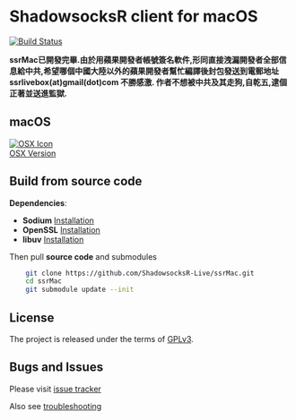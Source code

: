 ShadowsocksR client for macOS
===========================
[![Build Status](https://travis-ci.org/shadowsocks/shadowsocks-iOS.svg?branch=master)](https://travis-ci.org/shadowsocks/shadowsocks-iOS)

**ssrMac已開發完畢.由於用蘋果開發者帳號簽名軟件,形同直接洩漏開發者全部信息給中共,希望哪個中國大陸以外的蘋果開發者幫忙編譯後封包發送到電郵地址 ssrlivebox(at)gmail(dot)com 不勝感激. 作者不想被中共及其走狗,自乾五,逮個正著並送進監獄.**

macOS
-----
[![OSX Icon](https://raw.github.com/shadowsocks/shadowsocks-iOS/master/osx_128.png)](https://github.com/shadowsocks/shadowsocks-iOS/wiki/Shadowsocks-for-OSX-Help)  
[OSX Version](https://github.com/shadowsocks/shadowsocks-iOS/wiki/Shadowsocks-for-OSX-Help)


Build from source code
-----
**Dependencies**:
 * **Sodium** [Installation](https://download.libsodium.org/doc/installation/index.html)
 * **OpenSSL** [Installation](https://github.com/openssl/openssl/blob/master/INSTALL)
 * **libuv** [Installation](https://github.com/libuv/libuv#build-instructions)

Then pull **source code** and submodules
```bash
    git clone https://github.com/ShadowsocksR-Live/ssrMac.git
    cd ssrMac
    git submodule update --init
```


License
-------
The project is released under the terms of [GPLv3](https://raw.github.com/shadowsocks/shadowsocks-iOS/master/LICENSE).

Bugs and Issues
----------------

Please visit [issue tracker](https://github.com/ShadowsocksR-Live/ssrMac/issues?state=open)

Also see [troubleshooting](https://github.com/clowwindy/shadowsocks/wiki/Troubleshooting)
